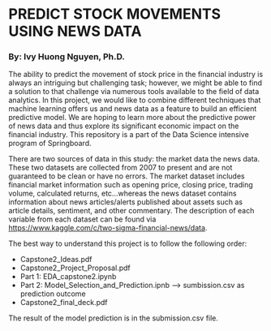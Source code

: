 # PREDICT STOCK MOVEMENTS USING NEWS DATA

### By: Ivy Huong Nguyen, Ph.D.

The ability to predict the movement of stock price in the financial industry is always an intriguing but challenging task; however, we might be able to find a solution to that challenge via numerous tools available to the field of data analytics. In this project, we would like to combine different techniques that machine learning offers us and news data as a feature to build an efficient predictive model. We are hoping to learn more about the predictive power of news data and thus explore its significant economic impact on the financial industry. This repository is a part of the Data Science intensive program of Springboard.
 
There are two sources of data in this study: the market data the news data. These two datasets are collected from 2007 to present and are not guaranteed to be clean or have no errors. The market dataset includes financial market information such as opening price, closing price, trading volume, calculated returns, etc...whereas the news dataset contains information about news articles/alerts published about assets such as article details, sentiment, and other commentary. The description of each variable from each dataset can be found via https://www.kaggle.com/c/two-sigma-financial-news/data. 
    
 The best way to understand this project is to follow the following order:
 
 + Capstone2_Ideas.pdf
 + Capstone2_Project_Proposal.pdf
 + Part 1: EDA_capstone2.ipynb
 + Part 2: Model_Selection_and_Prediction.ipnb --> sumbission.csv as prediction outcome
 + Capstone2_final_deck.pdf
   
 The result of the model prediction is in the submission.csv file.
   